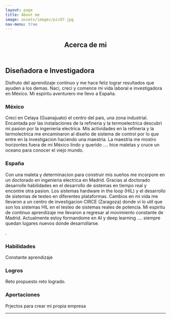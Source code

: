 ```yaml
---
layout: page
title: About me
image: assets/images/pic07.jpg
nav-menu: true
---
```


<!-- Main -->
<div id="main" class="alt">

<!-- One -->
<section id="one">
	<div class="inner">
		<header class="major">
			<h1>Acerca de mi</h1>
		</header>

<!-- Content -->
<h2 id="content">Diseñadora e Investigadora</h2>
<p>Disfruto del aprendizaje continuo y me hace feliz lograr resultados que ayuden a los demas. Naci, creci y comence mi vida laboral e investigadora en México. Mi espiritu aventurero me llevo a España.  </p>



<div class="row">
	<div class="6u 12u$(small)">
		<h3>México</h3>
		<p> Creci en Celaya (Guanajuato) el centro del pais, una zona industrial. Encantada por las instalaciones de la refineria y la termoelectrica descubri mi pasion por la ingenieria electrica. Mis actividades en la refineria y la termolectrica me encaminaron al diseño de sistema de control por lo que entre en la investigacion haciendo una maestria. La maestria me mostro horizontes fuera de mi México lindo y querido .... hice maletas y cruce un oceano para conocer el viejo mundo. </p>
	</div>
	<div class="6u$ 12u$(small)">
		<h3>España</h3>
		<p> Con una maleta y determinacion para construir mis sueños me incorpore en un doctorado en ingenieria electrica en Madrid. Gracias al doctorado desarrolle habilidades en el desarrollo de sistemas en tiempo real y encontre otra pasion. Los sistemas hardware in the loop (HIL) y el desarrollo de sistemas de testeo en diferentes plataformas. Cambios en mi vida me llevaron a un centro de investigacion CIRCE (Zaragoza) donde vi lo util que son los sistemas HIL en el testeo de sistemas reales de potencia. Mi espiritu de continuo aprendizaje me llevaron a regresar al movimiento constante de Madrid. Actualmente estoy formandome en AI y deep learning .... siempre quedan lugares nuevos donde desarrollarse.

.</p>
	</div>
	<!-- Break -->
	<div class="4u 12u$(medium)">
		<h3>Habilidades</h3>
		<p>Constante aprendizaje</p>
	</div>
	<div class="4u 12u$(medium)">
		<h3>Logros</h3>
		<p>Reto propuesto reto logrado.</p>
	</div>
	<div class="4u$ 12u$(medium)">
		<h3>Aportaciones</h3>
		<p>Prjectos para crear mi propia empresa</p>
	</div>
</div>

<hr class="major" />

</div>
</section>

</div>
